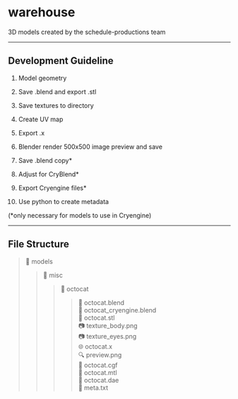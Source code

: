 warehouse
=========

3D models created by the schedule-productions team

----------------------
Development Guideline
-----------------------

1.	Model geometry

2.	Save .blend and export .stl

3.	Save textures to directory

4.	Create UV map

5.	Export .x

6.	Blender render 500x500 image preview and save

7.	Save .blend copy*

8.	Adjust for CryBlend*

9.	Export Cryengine files*

10.	Use python to create metadata

(*only necessary for models to use in Cryengine)

-----------------
File Structure
-----------------
> :open_file_folder: 	models
> > :open_file_folder: 		misc
> > > :open_file_folder: 		octocat  
> > > > :gift: 				octocat.blend  
> > > > :gift:				octocat_cryengine.blend  
> > > > :triangular_ruler:		octocat.stl  
> > > > :camera: 			texture_body.png  
> > > > :camera: 			texture_eyes.png  
> > > > :globe_with_meridians: 		octocat.x  
> > > > :mag:		 		preview.png  
> > > > :page_facing_up:		octocat.cgf  
> > > > :page_facing_up:		octocat.mtl  
> > > > :page_facing_up:		octocat.dae  
> > > > :memo:				meta.txt  

